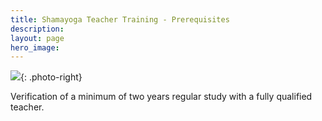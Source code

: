 ```yaml
---
title: Shamayoga Teacher Training - Prerequisites
description:
layout: page
hero_image:
---
```


![](https://lh3.googleusercontent.com/-GR9QbbKBcOs/WxqdDtjMXbI/AAAAAAAAA_Q/YsJJd4WGc9QHmoPCgBXUDrRqO1DrkPjWgCJoC/s240-e30/oranges.jpg){: .photo-right}

Verification of a minimum of two years regular study with a fully qualified teacher.